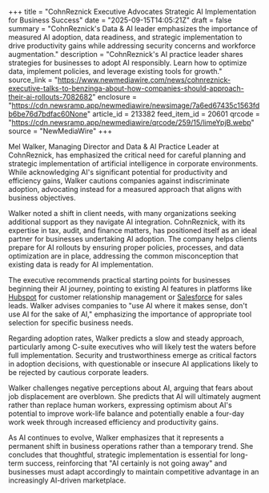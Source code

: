 +++
title = "CohnReznick Executive Advocates Strategic AI Implementation for Business Success"
date = "2025-09-15T14:05:21Z"
draft = false
summary = "CohnReznick's Data & AI leader emphasizes the importance of measured AI adoption, data readiness, and strategic implementation to drive productivity gains while addressing security concerns and workforce augmentation."
description = "CohnReznick's AI practice leader shares strategies for businesses to adopt AI responsibly. Learn how to optimize data, implement policies, and leverage existing tools for growth."
source_link = "https://www.newmediawire.com/news/cohnreznick-executive-talks-to-benzinga-about-how-companies-should-approach-their-ai-rollouts-7082682"
enclosure = "https://cdn.newsramp.app/newmediawire/newsimage/7a6ed67435c1563fdb6be76d7bdfac60None"
article_id = 213382
feed_item_id = 20601
qrcode = "https://cdn.newsramp.app/newmediawire/qrcode/259/15/limeYpjB.webp"
source = "NewMediaWire"
+++

<p>Mel Walker, Managing Director and Data & AI Practice Leader at CohnReznick, has emphasized the critical need for careful planning and strategic implementation of artificial intelligence in corporate environments. While acknowledging AI's significant potential for productivity and efficiency gains, Walker cautions companies against indiscriminate adoption, advocating instead for a measured approach that aligns with business objectives.</p><p>Walker noted a shift in client needs, with many organizations seeking additional support as they navigate AI integration. CohnReznick, with its expertise in tax, audit, and finance matters, has positioned itself as an ideal partner for businesses undertaking AI adoption. The company helps clients prepare for AI rollouts by ensuring proper policies, processes, and data optimization are in place, addressing the common misconception that existing data is ready for AI implementation.</p><p>The executive recommends practical starting points for businesses beginning their AI journey, pointing to existing AI features in platforms like <a href="https://www.hubspot.com" rel="nofollow" target="_blank">Hubspot</a> for customer relationship management or <a href="https://www.salesforce.com" rel="nofollow" target="_blank">Salesforce</a> for sales leads. Walker advises companies to "use AI where it makes sense, don't use AI for the sake of AI," emphasizing the importance of appropriate tool selection for specific business needs.</p><p>Regarding adoption rates, Walker predicts a slow and steady approach, particularly among C-suite executives who will likely test the waters before full implementation. Security and trustworthiness emerge as critical factors in adoption decisions, with questionable or insecure AI applications likely to be rejected by cautious corporate leaders.</p><p>Walker challenges negative perceptions about AI, arguing that fears about job displacement are overblown. She predicts that AI will ultimately augment rather than replace human workers, expressing optimism about AI's potential to improve work-life balance and potentially enable a four-day work week through increased efficiency and productivity gains.</p><p>As AI continues to evolve, Walker emphasizes that it represents a permanent shift in business operations rather than a temporary trend. She concludes that thoughtful, strategic implementation is essential for long-term success, reinforcing that "AI certainly is not going away" and businesses must adapt accordingly to maintain competitive advantage in an increasingly AI-driven marketplace.</p>